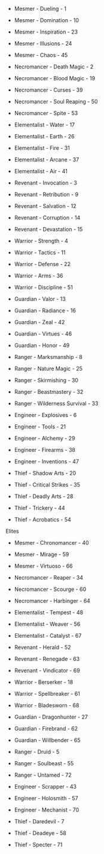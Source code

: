  - Mesmer - Dueling - 1
 - Mesmer - Domination - 10
 - Mesmer - Inspiration - 23
 - Mesmer - Illusions - 24
 - Mesmer - Chaos - 45

 - Necromancer - Death Magic - 2
 - Necromancer - Blood Magic - 19
 - Necromancer - Curses - 39
 - Necromancer - Soul Reaping - 50
 - Necromancer - Spite - 53

 - Elementalist - Water - 17
 - Elementalist - Earth - 26
 - Elementalist - Fire - 31
 - Elementalist - Arcane - 37
 - Elementalist - Air - 41

 - Revenant - Invocation - 3
 - Revenant - Retribution - 9
 - Revenant - Salvation - 12
 - Revenant - Corruption - 14
 - Revenant - Devastation - 15

 - Warrior - Strength - 4
 - Warrior - Tactics - 11
 - Warrior - Defense - 22
 - Warrior - Arms - 36
 - Warrior - Discipline - 51

 - Guardian - Valor - 13
 - Guardian - Radiance - 16
 - Guardian - Zeal - 42
 - Guardian - Virtues - 46
 - Guardian - Honor - 49

 - Ranger - Marksmanship - 8
 - Ranger - Nature Magic - 25
 - Ranger - Skirmishing - 30
 - Ranger - Beastmastery - 32
 - Ranger - Wilderness Survival - 33

 - Engineer - Explosives - 6
 - Engineer - Tools - 21
 - Engineer - Alchemy - 29
 - Engineer - Firearms - 38
 - Engineer - Inventions - 47

 - Thief - Shadow Arts - 20
 - Thief - Critical Strikes - 35
 - Thief - Deadly Arts - 28
 - Thief - Trickery - 44
 - Thief - Acrobatics - 54

 Elites
 - Mesmer - Chronomancer - 40
 - Mesmer - Mirage - 59
 - Mesmer - Virtuoso - 66

 - Necromancer - Reaper - 34
 - Necromancer - Scourge - 60
 - Necromancer - Harbinger - 64

 - Elementalist - Tempest - 48
 - Elementalist - Weaver - 56
 - Elementalist - Catalyst - 67

 - Revenant - Herald - 52
 - Revenant - Renegade - 63
 - Revenant - Vindicator - 69

 - Warrior - Berserker - 18
 - Warrior - Spellbreaker - 61
 - Warrior - Bladesworn - 68

 - Guardian - Dragonhunter - 27
 - Guardian - Firebrand - 62
 - Guardian - Willbender - 65

 - Ranger - Druid - 5
 - Ranger - Soulbeast - 55
 - Ranger - Untamed - 72

 - Engineer - Scrapper - 43
 - Engineer - Holosmith - 57
 - Engineer - Mechanist - 70

 - Thief - Daredevil - 7
 - Thief - Deadeye - 58
 - Thief - Specter - 71
